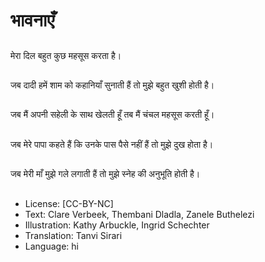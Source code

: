 # भावनाएँ

##
मेरा दिल बहुत कुछ महसूस करता है।

##
जब दादी हमें शाम को कहानियाँ सुनाती हैं तो मुझे बहुत खुशी होती है।

##
जब मैं अपनी सहेली के साथ खेलती हूँ तब मैं चंचल महसूस करती हूँ।

##
जब मेरे पापा कहते हैं कि उनके पास पैसे नहीं हैं तो मुझे दुख होता है।

##
जब मेरी माँ मुझे गले लगाती हैं तो मुझे स्नेह की अनुभूति होती है।

##
* License: [CC-BY-NC]
* Text: Clare Verbeek, Thembani Dladla, Zanele Buthelezi
* Illustration: Kathy Arbuckle, Ingrid Schechter
* Translation: Tanvi Sirari
* Language: hi
